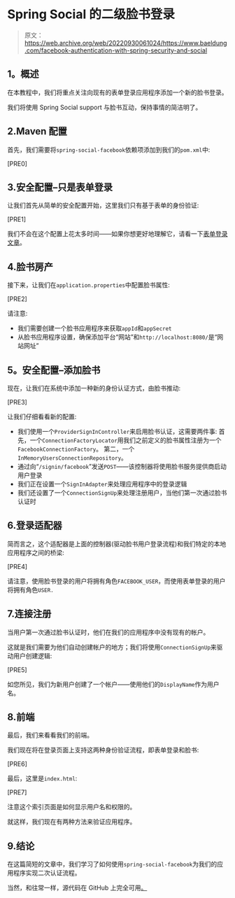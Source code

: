 # Spring Social 的二级脸书登录

> 原文：<https://web.archive.org/web/20220930061024/https://www.baeldung.com/facebook-authentication-with-spring-security-and-social>

## **1。概述**

在本教程中，我们将重点关注向现有的表单登录应用程序添加一个新的脸书登录。

我们将使用 Spring Social support 与脸书互动，保持事情的简洁明了。

## 2.Maven 配置

首先，我们需要将`spring-social-facebook`依赖项添加到我们的`pom.xml`中:

[PRE0]

## 3.安全配置–只是表单登录

让我们首先从简单的安全配置开始，这里我们只有基于表单的身份验证:

[PRE1]

我们不会在这个配置上花太多时间——如果你想更好地理解它，请看一下[表单登录文章](/web/20220822105736/https://www.baeldung.com/spring-security-login)。

## 4.脸书房产

接下来，让我们在`application.properties`中配置脸书属性:

[PRE2]

请注意:

*   我们需要创建一个脸书应用程序来获取`appId`和`appSecret`
*   从脸书应用程序设置，确保添加平台“网站”和`http://localhost:8080/`是“网站网址”

## **5。安全配置–添加脸书**

现在，让我们在系统中添加一种新的身份认证方式，由脸书推动:

[PRE3]

让我们仔细看看新的配置:

*   我们使用一个`ProviderSignInController`来启用脸书认证，这需要两件事:
    首先，一个`ConnectionFactoryLocator`用我们之前定义的脸书属性注册为一个`FacebookConnectionFactory`。
    第二，一个`InMemoryUsersConnectionRepository`。
*   通过向“`/signin/facebook`”发送`POST`——该控制器将使用脸书服务提供商启动用户登录
*   我们正在设置一个`SignInAdapter`来处理应用程序中的登录逻辑
*   我们还设置了一个`ConnectionSignUp`来处理注册用户，当他们第一次通过脸书认证时

## 6.登录适配器

简而言之，这个适配器是上面的控制器(驱动脸书用户登录流程)和我们特定的本地应用程序之间的桥梁:

[PRE4]

请注意，使用脸书登录的用户将拥有角色`FACEBOOK_USER`，而使用表单登录的用户将拥有角色`USER.` 

## 7.连接注册

当用户第一次通过脸书认证时，他们在我们的应用程序中没有现有的帐户。

这就是我们需要为他们自动创建帐户的地方；我们将使用`ConnectionSignUp`来驱动用户创建逻辑:

[PRE5]

如您所见，我们为新用户创建了一个帐户——使用他们的`DisplayName`作为用户名。

## 8.前端

最后，我们来看看我们的前端。

我们现在将在登录页面上支持这两种身份验证流程，即表单登录和脸书:

[PRE6]

最后，这里是`index.html`:

[PRE7]

注意这个索引页面是如何显示用户名和权限的。

就这样，我们现在有两种方法来验证应用程序。

## 9.结论

在这篇简短的文章中，我们学习了如何使用`spring-social-facebook`为我们的应用程序实现二次认证流程。

当然，和往常一样，源代码在 GitHub 上完全可用[。](https://web.archive.org/web/20220822105736/https://github.com/eugenp/tutorials/tree/master/spring-security-modules/spring-security-social-login)